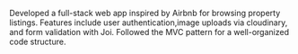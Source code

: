 Developed a full-stack web app inspired by Airbnb for browsing property listings.
Features include user authentication,image uploads via cloudinary, and form validation with Joi.
Followed the MVC pattern for a well-organized code structure.
